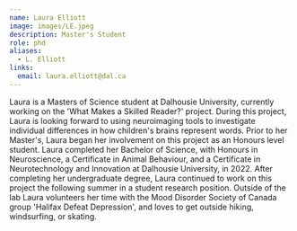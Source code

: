 ```yaml
---
name: Laura Elliott
image: images/LE.jpeg
description: Master's Student
role: phd
aliases:
  - L. Elliott
links:
  email: laura.elliott@dal.ca
---
```


Laura is a Masters of Science student at Dalhousie University, currently working on the 'What Makes a Skilled Reader?' project. During this project, Laura is looking forward to using neuroimaging tools to investigate individual differences in how children's brains represent words. Prior to her Master's, Laura began her involvement on this project as an Honours level student. Laura completed her Bachelor of Science, with Honours in Neuroscience, a Certificate in Animal Behaviour, and a Certificate in Neurotechnology and Innovation at Dalhousie University, in 2022. After completing her undergraduate degree, Laura continued to work on this project the following summer in a student research position. Outside of the lab Laura volunteers her time with the Mood Disorder Society of Canada group 'Halifax Defeat Depression', and loves to get outside hiking, windsurfing, or skating.
